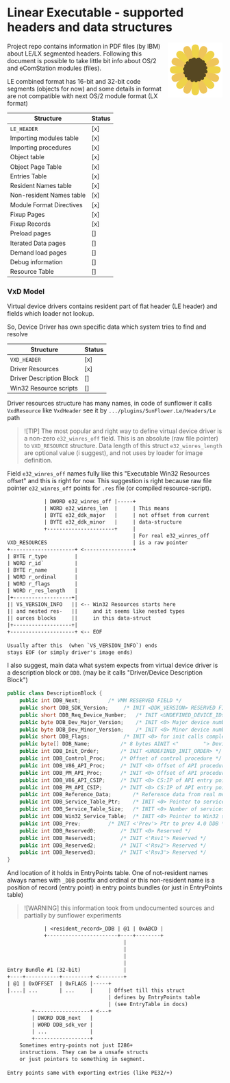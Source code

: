 # Linear Executable - supported headers and data structures

<img src="assets/sunflower.svg" height="128" width="128" align="right"/>

Project repo contains information in PDF files (by IBM)
about LE/LX segmented headers. Following this document is
possible to take little bit info about OS/2 and eComStation modules (files). 

LE combined format has 16-bit and 32-bit code segments (objects for now)
and some details in format are not compatible with next OS/2 module format (LX format) 

| Structure                 | Status |
|---------------------------|--------|
| `LE_HEADER`               | [x]    |
| Importing modules table   | [x]    |
| Importing procedures      | [x]    |
| Object table              | [x]    |
| Object Page Table         | [x]    |
| Entries Table             | [x]    |
| Resident Names table      | [x]    |
| Non-resident Names table  | [x]    |
| Module Format Directives  | [x]    |
| Fixup Pages               | [x]    |
| Fixup Records             | [x]    |
| Preload pages             | []     |
| Iterated Data pages       | []     |
| Demand load pages         | []     |
| Debug information         | []     |
| Resource Table            | []     |

### VxD Model

Virtual device drivers contains resident part of flat header (LE header)
and fields which loader not lookup. 

So, Device Driver has own specific data
which system tries to find and resolve

| Structure                 | Status |
|---------------------------|--------|
| `VXD_HEADER`              | [x]    |
| Driver Resources          | [x]    |
| Driver Description Block  | []     |
| Win32 Resource scripts    | []     |

Driver resources structure has many names, in code of sunflower
it calls `VxdResource` like `VxdHeader` see it by `.../plugins/SunFlower.Le/Headers/Le` path

> ![TIP]
> The most popular and right way to define virtual device driver is 
> a non-zero `e32_winres_off` field. This is an absolute (raw file pointer)
> to `VXD_RESOURCE` structure. Data length of this struct `e32_winres_length`
> are optional value (i suggest), and not uses by loader for image definition.

Field `e32_winres_off` names fully like this "Executable Win32 Resources offset"
and this is right for now. This suggestion is right because raw file pointer `e32_winres_off`
points for `.res` file (or compiled resource-script).

```
            | DWORD e32_winres_off |-----+
            | WORD e32_winres_len  |     | This means
            | BYTE e32_ddk_major   |     | not offset from current
            | BYTE e32_ddk_minor   |     | data-structure
            +----------------------+     |
                                         | For real e32_winres_off
VXD_RESOURCES                            | is a raw pointer
+---------------------+ <----------------+
| BYTE r_type         |
| WORD r_id`          |
| BYTE r_name         |
| WORD r_ordinal      |
| WORD r_flags        |
| WORD r_res_length   |
|+-------------------+| 
|| VS_VERSION_INFO   || <-- Win32 Resources starts here
|| and nested res-   ||     and it seems like nested types
|| ources blocks     ||     in this data-struct
|+-------------------+|
+---------------------+ <-- EOF

Usually after this  (when `VS_VERSION_INFO`) ends
stays EOF (or simply driver's image ends)
```

I also suggest, main data what system expects
from virtual device driver is a description block
or `DDB`. (may be it calls "Driver/Device Description Block")

```java
public class DescriptionBlock {
	public int DDB_Next;         /* VMM RESERVED FIELD */
    public short DDB_SDK_Version;     /* INIT <DDK_VERSION> RESERVED FIELD */
    public short DDB_Req_Device_Number;   /* INIT <UNDEFINED_DEVICE_ID> */
    public byte DDB_Dev_Major_Version;    /* INIT <0> Major device number */
    public byte DDB_Dev_Minor_Version;    /* INIT <0> Minor device number */
    public short DDB_Flags;           /* INIT <0> for init calls complete */
    public byte[] DDB_Name;          /* 8 bytes AINIT <"        "> Device name */
    public int DDB_Init_Order;       /* INIT <UNDEFINED_INIT_ORDER> */
    public int DDB_Control_Proc;     /* Offset of control procedure */
    public int DDB_V86_API_Proc;     /* INIT <0> Offset of API procedure */
    public int DDB_PM_API_Proc;      /* INIT <0> Offset of API procedure */
    public int DDB_V86_API_CSIP;     /* INIT <0> CS:IP of API entry point */
    public int DDB_PM_API_CSIP;      /* INIT <0> CS:IP of API entry point */
    public int DDB_Reference_Data;       /* Reference data from real mode */
    public int DDB_Service_Table_Ptr;    /* INIT <0> Pointer to service table */
    public int DDB_Service_Table_Size;   /* INIT <0> Number of services */
    public int DDB_Win32_Service_Table;  /* INIT <0> Pointer to Win32 services */
    public int DDB_Prev;         /* INIT <'Prev'> Ptr to prev 4.0 DDB */
    public int DDB_Reserved0;        /* INIT <0> Reserved */
    public int DDB_Reserved1;        /* INIT <'Rsv1'> Reserved */
    public int DDB_Reserved2;        /* INIT <'Rsv2'> Reserved */
    public int DDB_Reserved3;        /* INIT <'Rsv3'> Reserved */
}
```

And location of it holds in EntryPoints table.
One of not-resident names always names with `_DDB` postfix
and ordinal or this non-resident name is a position
of record (entry point) in entry points bundles (or just in EntryPoints table)

> ![WARNING] this information took from undocumented
> sources and partially by sunflower experiments

```
            | <resident_record>_DDB | @1 | 0xABCD |
            +-----------------------+----+--------+
                                      |
                                      |
                                      |
                                      |
Entry Bundle #1 (32-bit)              |
+----+-----------+---------+ <--------+
| @1 | 0xOFFSET  | 0xFLAGS |-----+
|....| ...       | ...     |     | Offset till this struct
                                 | defines by EntryPoints table
                                 | (see EntryTable in docs)
        +------------------+ <---+
        | DWORD DDB_next   |
        | WORD DDB_sdk_ver |
        | ...              |
        +------------------+
    Sometimes entry-points not just I286+
    instructions. They can be a unsafe structs
    or just pointers to something in segment.

Entry points same with exporting extries (like PE32/+)
```